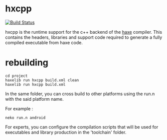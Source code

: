 # hxcpp

[![Build Status](https://travis-ci.org/HaxeFoundation/hxcpp.png?branch=master)](https://travis-ci.org/HaxeFoundation/hxcpp)

hxcpp is the runtime support for the c++ backend of the [haxe](http://haxe.org/) compiler. This contains the headers, libraries and support code required to generate a fully compiled executable from haxe code.


# rebuilding

```
cd project
haxelib run hxcpp build.xml clean
haxelib run hxcpp build.xml
```

In the same folder, you can cross build to other platforms using the run.n with the said platform name.

For example : 

```
neko run.n android
```

For experts, you can configure the compilation scripts that will be used for executables and library production in the 'toolchain' folder.

